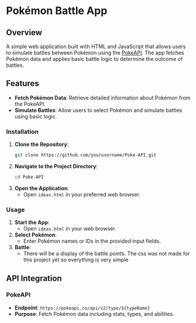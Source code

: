# Pokémon Battle App

## Overview

A simple web application built with HTML and JavaScript that allows users to simulate battles between Pokémon using the [PokeAPI](https://pokeapi.co/). The app fetches Pokémon data and applies basic battle logic to determine the outcome of battles.

## Features

- **Fetch Pokémon Data**: Retrieve detailed information about Pokémon from the PokeAPI.
- **Simulate Battles**: Allow users to select Pokémon and simulate battles using basic logic.

### Installation

1. **Clone the Repository**:
    ```bash
    git clone https://github.com/yourusername/Poke-API.git
    ```
2. **Navigate to the Project Directory**:
    ```bash
    cd Poke-API
    ```
3. **Open the Application**:
    - Open `ideas.html` in your preferred web browser.

### Usage

1. **Start the App**:
    - Open `ideas.html` in your web browser.
2. **Select Pokémon**:
    - Enter Pokémon names or IDs in the provided input fields.
3. **Battle**:
    - There will be a display of the battle points. The css was not made for this project yet so everything is very simple


## API Integration

### PokeAPI

- **Endpoint**: `https://pokeapi.co/api/v2/type/${typeName}` 
- **Purpose**: Fetch Pokémon data including stats, types, and abilities.
